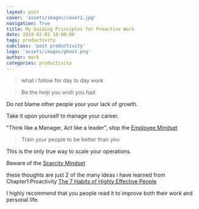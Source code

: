 ```yaml
---
layout: post
cover: 'assets/images/cover2.jpg'
navigation: True
title: My Guiding Principles for Proactive Work
date: 2019-02-02 18:00:00
tags: productivity
subclass: 'post productivity'
logo: 'assets/images/ghost.png'
author: mark
categories: productivity
---
```

> what i follow for day to day work

> Be the help you wish you had

<!-- <insert the circle-of-concern-vs-circle-of-influence-here> -->
Do not blame other people your your lack of growth.

Take it upon yourself to manage your career.

"Think like a Manager, Act like a leader", stop the [Employee Mindset](https://ideavisionaction.com/entrepreneurship/entrepreneurs-beware-of-the-employee-mindset/)


> Train your people to be better than you

This is the only true way to scale your operations.

Beware of the [Scarcity Mindset](http://franklincoveystephenpearson.blogspot.com/2011/01/abundance-mentality-vs-scarcity.html)

these thoughts are just 2 of the many ideas i have learned from Chapter1:Proactivity [The 7 Habits of Highly Effective People](https://www.franklincovey.com/the-7-habits.html)

I highly recommend that you people read it to improve both their work and personal life.



